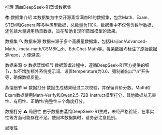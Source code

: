 推理
满血DeepSeek-R1蒸馏数据集


📚 数据集介绍
本数据集为中文开源蒸馏满血R1的数据集，包含Math、Exam、STEM和General等多种类型数据，总数量为110K。数据集中不仅包含数学数据，还包括大量通用场景数据，旨在帮助复现R1蒸馏模型的效果。

数据集
🔍 数据来源
数据来源于多个高质量数据集，包括Haijian/Advanced-Math、meta-math/GSM8K_zh、EduChat-Math等。每条数据均标注了原始数据源repo，方便溯源。

数据来源
⚙️ 数据蒸馏细节
数据蒸馏过程中，遵循DeepSeek-R1官方提供的细节，如不增加额外系统提示词、设置temperature为0.6、强制输出以"\n"开头等，确保数据质量。

蒸馏细节
📊 数据打分
数据生成结果经过二次校验，并保留评价分数。Math和Exam数据使用Math-Verify和Qwen2.5-72B-Instruct模型打分，其他数据从无害性、有用性、正确性/完整性三个角度打分。

数据打分
⚠️ 局限性
由于数据由蒸馏DeepSeek-R1生成，未经严格验证，在事实性等方面可能存在不足。使用本数据集时，请务必注意甄别。

局限性
